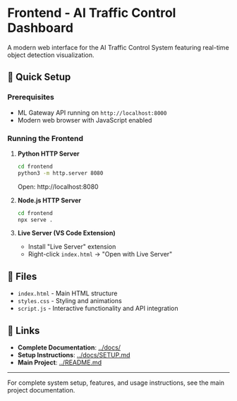 # Frontend - AI Traffic Control Dashboard

A modern web interface for the AI Traffic Control System featuring real-time object detection visualization.

## 🚀 Quick Setup

### Prerequisites
- ML Gateway API running on `http://localhost:8000`
- Modern web browser with JavaScript enabled

### Running the Frontend

1. **Python HTTP Server**
   ```bash
   cd frontend
   python3 -m http.server 8080
   ```
   Open: http://localhost:8080

2. **Node.js HTTP Server**
   ```bash
   cd frontend
   npx serve .
   ```

3. **Live Server (VS Code Extension)**
   - Install "Live Server" extension
   - Right-click `index.html` → "Open with Live Server"

## 📁 Files

- `index.html` - Main HTML structure
- `styles.css` - Styling and animations  
- `script.js` - Interactive functionality and API integration

## 🔗 Links

- **Complete Documentation**: [../docs/](../docs/)
- **Setup Instructions**: [../docs/SETUP.md](../docs/SETUP.md)
- **Main Project**: [../README.md](../README.md)

---

For complete system setup, features, and usage instructions, see the main project documentation.